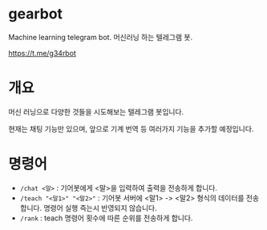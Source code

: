# gearbot
Machine learning telegram bot.
머신러닝 하는 텔레그램 봇.

https://t.me/g34rbot

# 개요

머신 러닝으로 다양한 것들을 시도해보는 텔레그램 봇입니다.
 
현재는 채팅 기능만 있으며,  앞으로 기계 번역 등 여러가지 기능을 추가할 예정입니다.

# 명령어

- `/chat <말>` : 기어봇에게 <말>을 입력하여 출력을 전송하게 합니다.
- `/teach "<말1>" "<말2>"` : 기어봇 서버에 <말1> -> <말2> 형식의 데이터를 전송합니다. 명령어 실행 즉는시 반영되지 않습니다.
- `/rank` : teach 명령어 횟수에 따른 순위를 전송하게 합니다.
